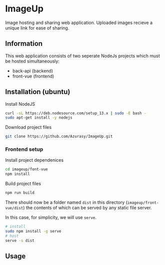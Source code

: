 
# ImageUp
Image hosting and sharing web application. Uploaded images recieve a unique link for ease of sharing.
## Information
This web application consists of two seperate NodeJs projects which must be hosted simultaneously:
- back-api (backend)
- front-vue (frontend)

## Installation (ubuntu)
Install NodeJS
```bash
curl -sL https://deb.nodesource.com/setup_13.x | sudo -E bash -
sudo apt-get install -y nodejs
```

Download project files
```bash
git clone https://github.com/Azurasy/ImageUp.git
```

### Frontend setup
Install project dependenices
```bash
cd imageup/font-vue
npm install
```
Build project files
```bash
npm run build
```
There should now be a folder named  `dist` in this directory (`imageup/front-vue/dist`) the contents of which can be served by any static file server.

In this case, for simplicity, we will use `serve`.
```bash
# install 
sudo npm install -g serve
# host
serve -s dist
```

## Usage
```

```
